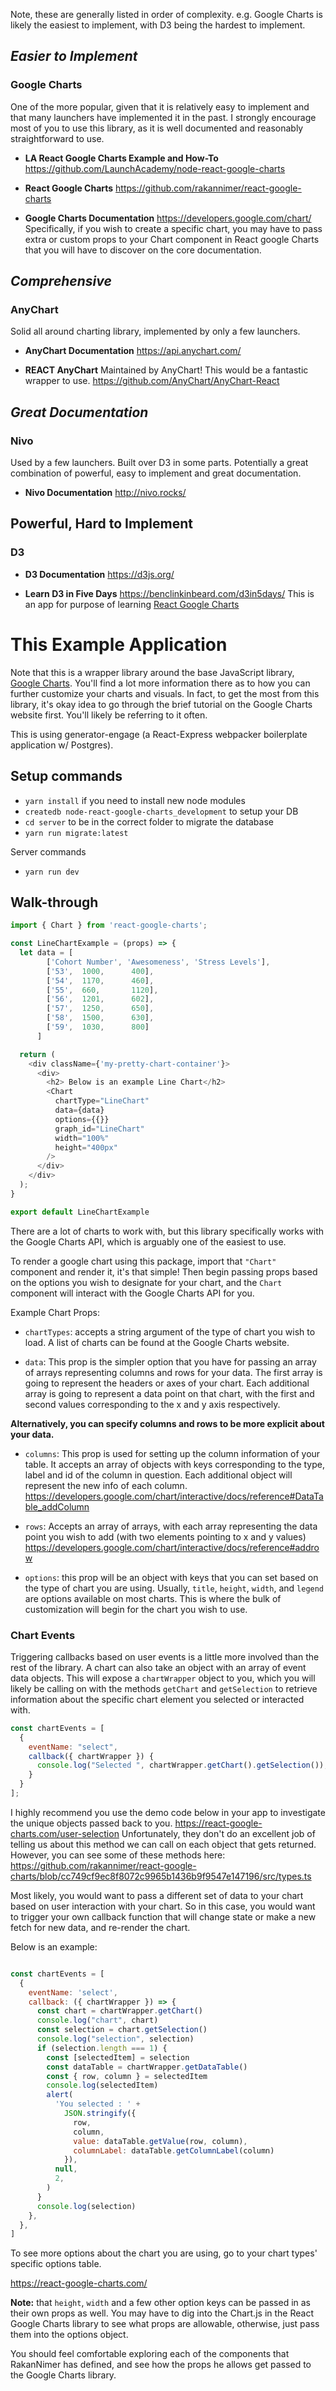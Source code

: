 
Note, these are generally listed in order of complexity. e.g. Google Charts is likely the easiest to implement, with D3 being the hardest to implement.

## *Easier to Implement*

### Google Charts

One of the more popular, given that it is relatively easy to implement and that many launchers have implemented it in the past. I strongly encourage most of you to use this library, as it is well documented and reasonably straightforward to use.

- **LA React Google Charts Example and How-To**
<https://github.com/LaunchAcademy/node-react-google-charts>

- **React Google Charts**
<https://github.com/rakannimer/react-google-charts>

- **Google Charts Documentation**
<https://developers.google.com/chart/>
Specifically, if you wish to create a specific chart, you may have to pass extra or custom props to your Chart component in React google Charts that you will have to discover on the core documentation.

## *Comprehensive*

### AnyChart

Solid all around charting library, implemented by only a few launchers.

- **AnyChart Documentation**
<https://api.anychart.com/>

- **REACT AnyChart** Maintained by AnyChart! This would be a fantastic wrapper to use.
<https://github.com/AnyChart/AnyChart-React>

## *Great Documentation*

### Nivo

Used by a few launchers. Built over D3 in some parts. Potentially a great combination of powerful, easy to implement and great documentation.

- **Nivo Documentation** <http://nivo.rocks/>

## Powerful, Hard to Implement

### D3

- **D3 Documentation**
<https://d3js.org/>

- **Learn D3 in Five Days**
<https://benclinkinbeard.com/d3in5days/>
This is an app for purpose of learning [React Google Charts](https://github.com/RakanNimer/react-google-charts)

# This Example Application

Note that this is a wrapper library around the base JavaScript library, [Google Charts](https://developers.google.com/chart/). You'll find a lot more information there as to how you can further customize your charts and visuals. In fact, to get the most from this library, it's okay idea to go through the brief tutorial on the Google Charts website first. You'll likely be referring to it often.

This is using generator-engage (a React-Express webpacker boilerplate application w/ Postgres).

## Setup commands

- `yarn install` if you need to install new node modules
- `createdb node-react-google-charts_development` to setup your DB
- `cd server` to be in the correct folder to migrate the database
- `yarn run migrate:latest`

Server commands

- `yarn run dev`

## Walk-through

```javascript
import { Chart } from 'react-google-charts';

const LineChartExample = (props) => {
  let data = [
        ['Cohort Number', 'Awesomeness', 'Stress Levels'],
        ['53',  1000,      400],
        ['54',  1170,      460],
        ['55',  660,       1120],
        ['56',  1201,      602],
        ['57',  1250,      650],
        ['58',  1500,      630],
        ['59',  1030,      800]
      ]

  return (
    <div className={'my-pretty-chart-container'}>
      <div>
        <h2> Below is an example Line Chart</h2>
        <Chart
          chartType="LineChart"
          data={data}
          options={{}}
          graph_id="LineChart"
          width="100%"
          height="400px"
        />
      </div>
    </div>
  );
}

export default LineChartExample
```

There are a lot of charts to work with, but this library specifically works with the Google Charts API, which is arguably one of the easiest to use.

To render a google chart using this package, import that `"Chart"` component and render it, it's that simple! Then begin passing props based on the options you wish to designate for your chart, and the `Chart` component will interact with the Google Charts API for you.

Example Chart Props:

- `chartTypes`: accepts a string argument of the type of chart you wish to load. A list of charts can be found at the Google Charts website.

- `data`: This prop is the simpler option that you have for passing an array of arrays representing columns and rows for your data. The first array is going to represent the headers or axes of your chart. Each additional array is going to represent a data point on that chart, with the first and second values corresponding to the x and y axis respectively.

**Alternatively, you can specify columns and rows to be more explicit about your data.**

- `columns`: This prop is used for setting up the column information of your table. It accepts an array of objects with keys corresponding to the type, label and id of the column in question. Each additional object will represent the new info of each column.
<https://developers.google.com/chart/interactive/docs/reference#DataTable_addColumn>

- `rows`: Accepts an array of arrays, with each array representing the data point you wish to add (with two elements pointing to x and y values)
<https://developers.google.com/chart/interactive/docs/reference#addrow>

- `options`: this prop will be an object with keys that you can set based on the type of chart you are using. Usually, `title`, `height`, `width`, and `legend` are options available on most charts. This is where the bulk of customization will begin for the chart you wish to use.

### Chart Events

Triggering callbacks based on user events is a little more involved than the rest of the library. A chart can also take an object with an array of event data objects. This will expose a `chartWrapper` object to you, which you will likely be calling on with the methods `getChart` and `getSelection` to retrieve information about the specific chart element you selected or interacted with.

```js
const chartEvents = [
  {
    eventName: "select",
    callback({ chartWrapper }) {
      console.log("Selected ", chartWrapper.getChart().getSelection());
    }
  }
];
```

I highly recommend you use the demo code below in your app to investigate the unique objects passed back to you. <https://react-google-charts.com/user-selection>
Unfortunately, they don't do an excellent job of telling us about this method we can call on each object that gets returned. However, you can see some of these methods here: <https://github.com/rakannimer/react-google-charts/blob/cc749cf9ec8f8072c9965b1436b9f9547e147196/src/types.ts>

Most likely, you would want to pass a different set of data to your chart based on user interaction with your chart. So in this case, you would want to trigger your own callback function that will change state or make a new fetch for new data, and re-render the chart.

Below is an example:

```js

const chartEvents = [
  {
    eventName: 'select',
    callback: ({ chartWrapper }) => {
      const chart = chartWrapper.getChart()
      console.log("chart", chart)
      const selection = chart.getSelection()
      console.log("selection", selection)
      if (selection.length === 1) {
        const [selectedItem] = selection
        const dataTable = chartWrapper.getDataTable()
        const { row, column } = selectedItem
        console.log(selectedItem)
        alert(
          'You selected : ' +
            JSON.stringify({
              row,
              column,
              value: dataTable.getValue(row, column),
              columnLabel: dataTable.getColumnLabel(column)
            }),
          null,
          2,
        )
      }
      console.log(selection)
    },
  },
]
```

To see more options about the chart you are using, go to your chart types' specific options table.

<https://react-google-charts.com/>

**Note:** that `height`, `width` and a few other option keys can be passed in as their own props as well. You may have to dig into the Chart.js in the React Google Charts library to see what props are allowable, otherwise, just pass them into the options object.

You should feel comfortable exploring each of the components that RakanNimer has defined, and see how the props he allows get passed to the Google Charts library.
